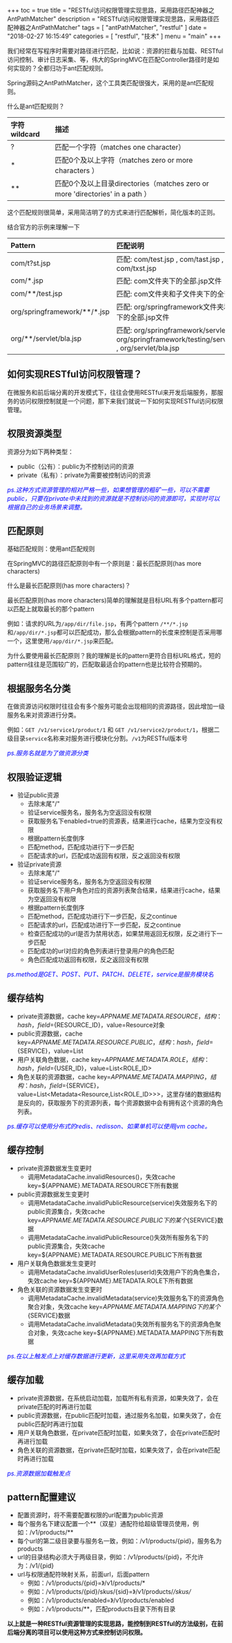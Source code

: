 +++
toc = true
title = "RESTful访问权限管理实现思路，采用路径匹配神器之AntPathMatcher"
description = "RESTful访问权限管理实现思路，采用路径匹配神器之AntPathMatcher"
tags = [
	"antPathMatcher",
	"restful"
]
date = "2018-02-27 16:15:49"
categories = [
	"restful",
    "技术"
]
menu = "main"
+++


我们经常在写程序时需要对路径进行匹配，比如说：资源的拦截与加载、RESTful访问控制、审计日志采集、等，伟大的SpringMVC在匹配Controller路径时是如何实现的？全都归功于ant匹配规则。

Spring源码之AntPathMatcher，这个工具类匹配很强大，采用的是ant匹配规则。

什么是ant匹配规则？

|字符wildcard|描述|
|:--|:--|
|?|匹配一个字符（matches one character）|
|*|匹配0个及以上字符（matches zero or more characters ）|
|**|匹配0个及以上目录directories（matches zero or more 'directories' in a path ）|

这个匹配规则很简单，采用简洁明了的方式来进行匹配解析，简化版本的正则。

结合官方的示例来理解一下

|Pattern|匹配说明|
|:--|:--|
|com/t?st.jsp |匹配: com/test.jsp  ,  com/tast.jsp  ,  com/txst.jsp|
|com/*.jsp  |匹配: com文件夹下的全部.jsp文件|
|com/**/test.jsp |匹配: com文件夹和子文件夹下的全部.jsp文件|
|org/springframework/**/*.jsp |匹配: org/springframework文件夹和子文件夹下的全部.jsp文件|
|org/**/servlet/bla.jsp |匹配: org/springframework/servlet/bla.jsp  , org/springframework/testing/servlet/bla.jsp  ,  org/servlet/bla.jsp |

## 如何实现RESTful访问权限管理？

在微服务和前后端分离的开发模式下，往往会使用RESTful来开发后端服务，那服务的访问权限控制就是一个问题，那下来我们就说一下如何实现RESTful访问权限管理。

## 权限资源类型

资源分为如下两种类型：
* public（公有）：public为不控制访问的资源
* private（私有）：private为需要被控制访问的资源

<span style="color:blue">*ps.这种方式资源管理的相对严格一些，如果想管理的粗矿一些，可以不需要public，只要在private中未找到的资源就是不控制访问的资源即可，实现时可以根据自己的业务场景来调整。*</span>

## 匹配原则

基础匹配规则：使用ant匹配规则

在SpringMVC的路径匹配原则中有一个原则是：最长匹配原则(has more characters)

什么是最长匹配原则(has more characters)？

最长匹配原则(has more characters)简单的理解就是目标URL有多个pattern都可以匹配上就取最长的那个pattern

例如：请求的URL为`/app/dir/file.jsp`，有两个pattern `/**/*.jsp`和`/app/dir/*.jsp`都可以匹配成功，那么会根据pattern的长度来控制是否采用哪一个，这里使用`/app/dir/*.jsp`来匹配。

为什么要使用最长匹配原则？我的理解是长的pattern更符合目标URL格式，短的pattern往往是范围较广的，匹配取最适合的pattern也是比较符合预期的。

## 根据服务名分类

在做资源访问权限时往往会有多个服务可能会出现相同的资源路径，因此增加一级服务名来对资源进行分类。

例如：`GET /v1/service1/product/1` 和 `GET /v1/service2/product/1`，根据二级目录`service`名称来对服务进行模块化分割。`/v1`为RESTful版本号

<span style="color:blue">*ps.服务名就是为了做资源分类*</span>

## 权限验证逻辑

* 验证public资源
	* 去除末尾"/"
	* 验证service服务名，服务名为空返回没有权限
	* 获取服务名下enabled=true的资源表，结果进行cache，结果为空没有权限
	* 根据pattern长度倒序
	* 匹配method，匹配成功进行下一步匹配
	* 匹配请求的url，匹配成功返回有权限，反之返回没有权限
* 验证private资源
	* 去除末尾"/"
	* 验证service服务名，服务名为空返回没有权限
	* 获取服务名下用户角色对应的资源列表聚合结果，结果进行cache，结果为空返回没有权限
	* 根据pattern长度倒序
	* 匹配method，匹配成功进行下一步匹配，反之continue
	* 匹配请求的url，匹配成功进行下一步匹配，反之continue
	* 检查匹配成功的url是否为禁用状态，如果禁用返回无权限，反之进行下一步匹配
	* 匹配成功的url对应的角色列表进行登录用户的角色匹配
	* 角色匹配成功返回有权限，反之返回没有权限

<span style="color:blue">*ps.method是GET、POST、PUT、PATCH、DELETE，service是服务模块名*</span>

## 缓存结构

* private资源数据，cache key=${APPNAME}.METADATA.RESOURCE，结构：hash，field=${RESOURCE_ID}，value=Resource对象
* public资源数据，cache key=${APPNAME}.METADATA.RESOURCE.PUBLIC，结构：hash，field=${SERVICE}，value=List<Resource>
* 用户关联角色数据，cache key=${APPNAME}.METADATA.ROLE，结构：hash，field=${USER_ID}，value=List<ROLE_ID>
* 角色关联的资源数据，cache key=${APPNAME}.METADATA.MAPPING，结构：hash，field=${SERVICE}，value=List<Metadata<Resource,List<ROLE_ID>>>，这里存储的数据结构是反向的，获取服务下的资源列表，每个资源数据中会有拥有这个资源的角色列表。

<span style="color:blue">*ps.缓存可以使用分布式的redis、redisson、如果单机可以使用jvm cache。*</span>

## 缓存控制

* private资源数据发生变更时
	* 调用MetadataCache.invalidResources()，失效cache key=${APPNAME}.METADATA.RESOURCE下所有数据
* public资源数据发生变更时
	* 调用MetadataCache.invalidPublicResource(service)失效服务名下的public资源集合，失效cache key=${APPNAME}.METADATA.RESOURCE.PUBLIC下的某个${SERVICE}数据
	* 调用MetadataCache.invalidPublicResource()失效所有服务名下的public资源集合，失效cache key=${APPNAME}.METADATA.RESOURCE.PUBLIC下所有数据
* 用户关联角色数据发生变更时
	* 调用MetadataCache.invalidUserRoles(userId)失效用户下的角色集合，失效cache key=${APPNAME}.METADATA.ROLE下所有数据
* 角色关联的资源数据发生变更时
	* 调用MetadataCache.invalidMetadata(service)失效服务名下的资源角色聚合对象，失效cache key=${APPNAME}.METADATA.MAPPING下的某个${SERVICE}数据
	* 调用MetadataCache.invalidMetadata()失效所有服务名下的资源角色聚合对象，失效cache key=${APPNAME}.METADATA.MAPPING下所有数据

<span style="color:blue">*ps.在以上触发点上对缓存数据进行更新，这里采用失效再加载方式*</span>

## 缓存加载

* private资源数据，在系统启动加载，加载所有私有资源，如果失效了，会在private匹配的时再进行加载
* public资源数据，在public匹配时加载，通过服务名加载，如果失效了，会在public匹配时再进行加载
* 用户关联角色数据，在private匹配时加载，如果失效了，会在private匹配时再进行加载
* 角色关联的资源数据，在private匹配时加载，如果失效了，会在private匹配时再进行加载

<span style="color:blue">*ps.资源数据加载触发点*</span>

## pattern配置建议

* 配置资源时，将不需要配置权限的url配置为public资源
* 每个服务名下建议配置一个\*\*（双星）通配符给超级管理员使用，例如：/v1/products/\*\*
* 每个url的第二级目录要与服务名一致，例如：/v1/products/{pid}，服务名为products
* url的目录结构必须大于两级目录，例如：/v1/products/{pid}，不允许为：/v1/{pid}
* url与权限通配符映射关系，前面url，后面pattern
	* 例如：/v1/products/{pid}=》/v1/products/*
	* 例如：/v1/products/{pid}/skus/{sid}=》/v1/products/*/skus/*
	* 例如：/v1/products/enabled=》/v1/products/enabled
	* 例如：/v1/products/**，匹配products目录下所有目录


**以上就是一种RESTful资源管理的实现思路，能控制到RESTful的方法级别，在前后端分离的项目可以使用这种方式来控制访问权限。**


